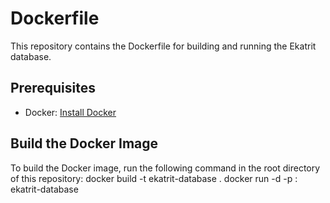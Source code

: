 # Dockerfile

This repository contains the Dockerfile for building and running the Ekatrit database.

## Prerequisites

- Docker: [Install Docker](https://docs.docker.com/get-docker/)

## Build the Docker Image

To build the Docker image, run the following command in the root directory of this repository:
docker build -t ekatrit-database .
docker run -d -p <host-port>:<container-port> ekatrit-database